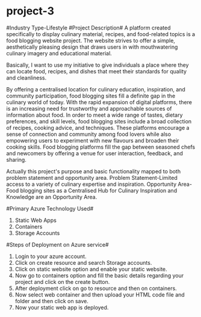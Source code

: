 # project-3
#Industry Type-Lifestyle
#Project Description#
A platform created specifically to display culinary material, recipes, and food-related topics is a food blogging website project. The website strives to offer a simple, aesthetically pleasing design that draws users in with mouthwatering culinary imagery and educational material.

Basically, I want to use my initiative to give individuals a place where they can locate food, recipes, and dishes that meet their standards for quality and cleanliness.

By offering a centralised location for culinary education, inspiration, and community participation, food blogging sites fill a definite gap in the culinary world of today. With the rapid expansion of digital platforms, there is an increasing need for trustworthy and approachable sources of information about food. In order to meet a wide range of tastes, dietary preferences, and skill levels, food blogging sites include a broad collection of recipes, cooking advice, and techniques. These platforms encourage a sense of connection and community among food lovers while also empowering users to experiment with new flavours and broaden their cooking skills. Food blogging platforms fill the gap between seasoned chefs and newcomers by offering a venue for user interaction, feedback, and sharing.

Actually this project's purpose and basic functionality mapped to both problem statement and opportunity area.
Problem Statement-Limited access to a variety of culinary expertise and inspiration.
Opportunity Area-Food blogging sites as a Centralised Hub for Culinary Inspiration and Knowledge are an Opportunity Area. 

#Primary Azure Technology Used#
1) Static Web Apps
2) Containers
3) Storage Accounts

#Steps of Deployment on Azure service#
1) Login to your azure account.
2) Click on create resource and search Storage accounts.
3) Click on static website option and enable your static website.
4) Now go to containers option and fill the basic details regarding your project and click on the create button.
5) After deployment click on go to resource and then on containers.
6) Now select web container and then upload your HTML code file and folder and then click on save.
7) Now your static web app is deployed.

